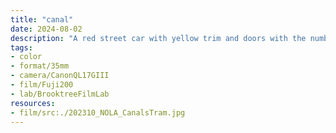 ```yaml
---
title: "canal"
date: 2024-08-02
description: "A red street car with yellow trim and doors with the number 2017 above a central round silver "nose" right under a bay window style glass panes with the left pane reading "CEMETERIES", center pane reading "CANAL", and right pane showing "47". A person is getting on the tram from the feint door, just one foot is seen leaving the ground. There are building and a palm tree in the background. "
tags:
- color
- format/35mm
- camera/CanonQL17GIII
- film/Fuji200
- lab/BrooktreeFilmLab
resources:
- film/src:./202310_NOLA_CanalsTram.jpg
---
```

